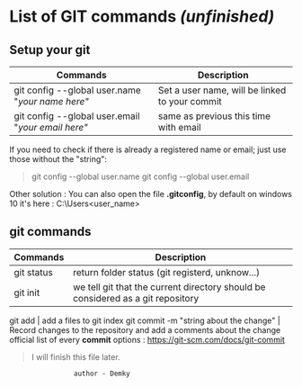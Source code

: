 List of GIT commands _(unfinished)_
==

Setup your git
--
Commands | Description
------------ | -------------
git config --global user.name "_your name here"_ | Set a user name, will be linked to your commit
git config --global user.email "_your email here"_ | same as previous this time with email

If you need to check if there is already a registered name or email; just use those without the "string":
> git config --global user.name
>git config --global user.email

Other solution : You can also open the file **.gitconfig**, by default on windows 10 it's here : C:\Users\<user_name>

git commands
--


Commands | Description
------------ | -------------
git status | return folder status (git registerd, unknow...)
git init | we tell git that the current directory should be considered as a git repository

git add <name> | add a files to git index
git commit -m "string about the change" | Record changes to the repository and add a comments about the change
official list of every **commit** options : https://git-scm.com/docs/git-commit

> I will finish this file later.

                    author - Demky
